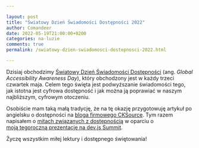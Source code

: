 ```yaml
---

layout: post
title: "Światowy Dzień Świadomości Dostępności 2022"
author: Comandeer
date: 2022-05-19T21:00:00+0200
categories: na-luzie
comments: true
permalink: /swiatowy-dzien-swiadomosci-dostepnosci-2022.html

---
```


Dzisiaj obchodzimy [Światowy Dzień Świadomości Dostępności](https://accessibility.day/about/) (ang. <i lang="en">Global Accessibility Awareness Day</i>), który obchodzony jest w każdy trzeci czwartek maja. Celem tego święta jest podwyższanie świadomości tego, jak istotna jest cyfrowa dostępność i jak można ją poprawiać w naszym najbliższym, cyfrowym otoczeniu.

Osobiście mam taką małą tradycję, że na tę okazję przygotowuję artykuł po angielsku o dostępności na [bloga firmowego CKSource](https://ckeditor.com/blog). Tym razem napisałem o [mitach związanych z dostępnością](https://ckeditor.com/blog/accessibility-myths/) w oparciu o [moją tegoroczną prezentację na dev.js Summit](https://blog.comandeer.pl/devjs-summit-2022-slajdy.html).

Życzę wszystkim miłej lektury i dostępnego świętowania!
